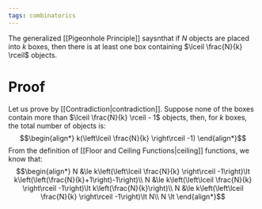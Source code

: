 ```yaml
---
tags: combinatorics
---
```

The generalized [[Pigeonhole Principle]] saysnthat if $N$ objects are placed into $k$ boxes, then there is at least one box containing $\lceil \frac{N}{k} \rceil$ objects.

# Proof 
Let us prove by [[Contradiction|contradiction]].
Suppose none of the boxes contain more than $\lceil \frac{N}{k} \rceil - 1$ objects, then, for $k$ boxes, the total number of objects is:
$$\begin{align*}
k(\left\lceil \frac{N}{k} \right\rceil -1)
\end{align*}$$
From the definition of [[Floor and Ceiling Functions|ceiling]] functions, we know that:
$$\begin{align*}
N &\le k\left(\left\lceil \frac{N}{k} \right\rceil -1\right)\lt k\left(\left(\frac{N}{k}+1\right)-1\right)\\
N &\le k\left(\left\lceil \frac{N}{k} \right\rceil -1\right)\lt k\left(\frac{N}{k}\right)\\
N &\le k\left(\left\lceil \frac{N}{k} \right\rceil -1\right)\lt N\\
N \lt 
\end{align*}$$